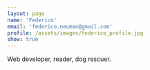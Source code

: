 ```yaml
---
layout: page
name: 'Federico'
email: 'federico.neuman@gmail.com'
profile: /assets/images/federico_profile.jpg
show: true
---
```


Web developer, reader, dog rescuer.
